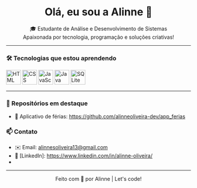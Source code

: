 <h1 align="center">Olá, eu sou a Alinne 👋</h1>

<p align="center">
  🎓 Estudante de Análise e Desenvolvimento de Sistemas <br>
   Apaixonada por tecnologia, programação e soluções criativas! <br>
  
</p>

---

### 🛠️ Tecnologias que estou aprendendo

<p align="left">
  <img src="https://cdn.jsdelivr.net/gh/devicons/devicon/icons/html5/html5-original.svg" alt="HTML" width="40" height="40"/>
  <img src="https://cdn.jsdelivr.net/gh/devicons/devicon/icons/css3/css3-original.svg" alt="CSS" width="40" height="40"/>
  <img src="https://cdn.jsdelivr.net/gh/devicons/devicon/icons/javascript/javascript-original.svg" alt="JavaScript" width="40" height="40"/>
  <img src="https://cdn.jsdelivr.net/gh/devicons/devicon/icons/java/java-original.svg" alt="Java" width="40" height="40"/>
  <img src="https://cdn.jsdelivr.net/gh/devicons/devicon/icons/sqlite/sqlite-original.svg" alt="SQLite" width="40" height="40"/>
</p>

---

### 📌 Repositórios em destaque

- 🔗 Aplicativo de férias: https://github.com/alinneoliveira-dev/app_ferias

### 📫 Contato

- ✉️ Email: alinnesoliveira13@gmail.com
- 💼 [LinkedIn]: https://www.linkedin.com/in/alinne-oliveira/
- 

---

<div align="center">
  Feito com 💙 por Alinne | Let's code!
</div>
